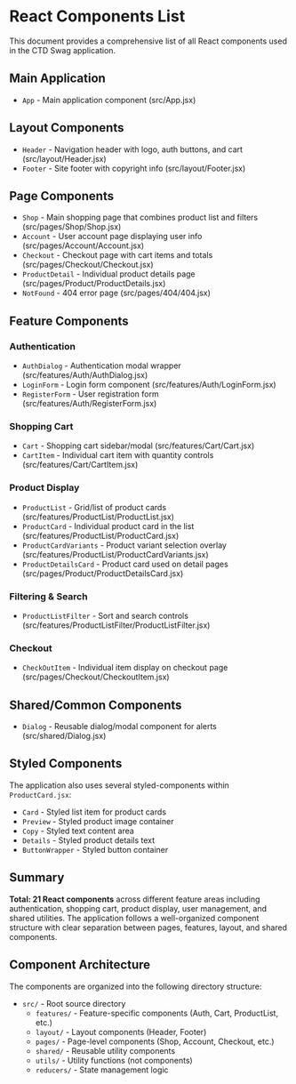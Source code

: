 # React Components List

This document provides a comprehensive list of all React components used in the CTD Swag application.

## **Main Application**

- `App` - Main application component (src/App.jsx)

## **Layout Components**

- `Header` - Navigation header with logo, auth buttons, and cart (src/layout/Header.jsx)
- `Footer` - Site footer with copyright info (src/layout/Footer.jsx)

## **Page Components**

- `Shop` - Main shopping page that combines product list and filters (src/pages/Shop/Shop.jsx)
- `Account` - User account page displaying user info (src/pages/Account/Account.jsx)
- `Checkout` - Checkout page with cart items and totals (src/pages/Checkout/Checkout.jsx)
- `ProductDetail` - Individual product details page (src/pages/Product/ProductDetails.jsx)
- `NotFound` - 404 error page (src/pages/404/404.jsx)

## **Feature Components**

### **Authentication**

- `AuthDialog` - Authentication modal wrapper (src/features/Auth/AuthDialog.jsx)
- `LoginForm` - Login form component (src/features/Auth/LoginForm.jsx)
- `RegisterForm` - User registration form (src/features/Auth/RegisterForm.jsx)

### **Shopping Cart**

- `Cart` - Shopping cart sidebar/modal (src/features/Cart/Cart.jsx)
- `CartItem` - Individual cart item with quantity controls (src/features/Cart/CartItem.jsx)

### **Product Display**

- `ProductList` - Grid/list of product cards (src/features/ProductList/ProductList.jsx)
- `ProductCard` - Individual product card in the list (src/features/ProductList/ProductCard.jsx)
- `ProductCardVariants` - Product variant selection overlay (src/features/ProductList/ProductCardVariants.jsx)
- `ProductDetailsCard` - Product card used on detail pages (src/pages/Product/ProductDetailsCard.jsx)

### **Filtering & Search**

- `ProductListFilter` - Sort and search controls (src/features/ProductListFilter/ProductListFilter.jsx)

### **Checkout**

- `CheckOutItem` - Individual item display on checkout page (src/pages/Checkout/CheckoutItem.jsx)

## **Shared/Common Components**

- `Dialog` - Reusable dialog/modal component for alerts (src/shared/Dialog.jsx)

## **Styled Components**

The application also uses several styled-components within `ProductCard.jsx`:

- `Card` - Styled list item for product cards
- `Preview` - Styled product image container
- `Copy` - Styled text content area
- `Details` - Styled product details text
- `ButtonWrapper` - Styled button container

## **Summary**

**Total: 21 React components** across different feature areas including authentication, shopping cart, product display, user management, and shared utilities. The application follows a well-organized component structure with clear separation between pages, features, layout, and shared components.

## **Component Architecture**

The components are organized into the following directory structure:

- `src/` - Root source directory
  - `features/` - Feature-specific components (Auth, Cart, ProductList, etc.)
  - `layout/` - Layout components (Header, Footer)
  - `pages/` - Page-level components (Shop, Account, Checkout, etc.)
  - `shared/` - Reusable utility components
  - `utils/` - Utility functions (not components)
  - `reducers/` - State management logic
